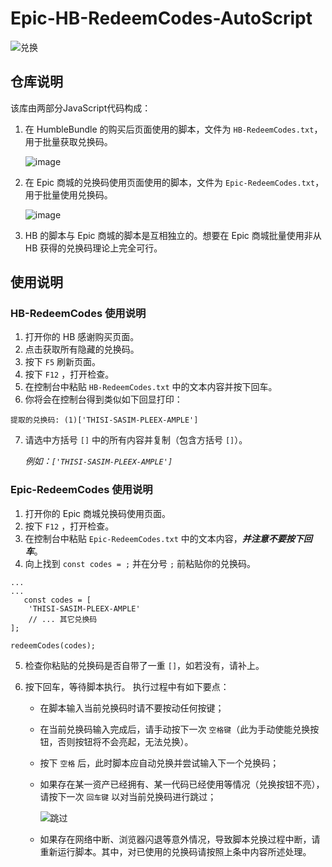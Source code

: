 # Epic-HB-RedeemCodes-AutoScript

![兑换](https://github.com/user-attachments/assets/008abea9-c011-4dee-8abf-4ef2f24e5ba2)


## 仓库说明
该库由两部分JavaScript代码构成：

1. 在 HumbleBundle 的购买后页面使用的脚本，文件为 `HB-RedeemCodes.txt`，用于批量获取兑换码。

   ![image](https://github.com/user-attachments/assets/04dda569-0ea3-4ab8-a492-e26023076665)


2. 在 Epic 商城的兑换码使用页面使用的脚本，文件为 `Epic-RedeemCodes.txt`，用于批量使用兑换码。

   ![image](https://github.com/user-attachments/assets/cc8a8095-4a43-4b94-8a8c-91387eb0734d)


3. HB 的脚本与 Epic 商城的脚本是互相独立的。想要在 Epic 商城批量使用非从 HB 获得的兑换码理论上完全可行。

## 使用说明

### HB-RedeemCodes 使用说明

1. 打开你的 HB 感谢购买页面。
2. 点击获取所有隐藏的兑换码。
3. 按下 `F5` 刷新页面。
4. 按下 `F12` ，打开检查。
5. 在控制台中粘贴 `HB-RedeemCodes.txt` 中的文本内容并按下回车。
6. 你将会在控制台得到类似如下回显打印：
 ```
提取的兑换码: (1)['THISI-SASIM-PLEEX-AMPLE']
 ```

7. 请选中方括号 `[]` 中的所有内容并复制（包含方括号 `[]`）。

   *例如：`['THISI-SASIM-PLEEX-AMPLE']`*

### Epic-RedeemCodes 使用说明

1. 打开你的 Epic 商城兑换码使用页面。
2. 按下 `F12` ，打开检查。
3. 在控制台中粘贴 `Epic-RedeemCodes.txt` 中的文本内容，*__并注意不要按下回车__*。
4. 向上找到 `const codes = ;` 并在分号 `;` 前粘贴你的兑换码。
```
...
...
   const codes = [
    'THISI-SASIM-PLEEX-AMPLE'
    // ... 其它兑换码
];

redeemCodes(codes);
```

5. 检查你粘贴的兑换码是否自带了一重 `[]`，如若没有，请补上。
6. 按下回车，等待脚本执行。
   执行过程中有如下要点：

   - 在脚本输入当前兑换码时请不要按动任何按键；
   - 在当前兑换码输入完成后，请手动按下一次 `空格键`（此为手动使能兑换按钮，否则按钮将不会亮起，无法兑换）。
   - 按下 `空格` 后，此时脚本应自动兑换并尝试输入下一个兑换码；
   - 如果存在某一资产已经拥有、某一代码已经使用等情况（兑换按钮不亮），请按下一次 `回车键` 以对当前兑换码进行跳过；
     
     ![跳过](https://github.com/user-attachments/assets/9ee4621d-4473-40ca-aeda-6c9b95795875)

   - 如果存在网络中断、浏览器闪退等意外情况，导致脚本兑换过程中断，请重新运行脚本。其中，对已使用的兑换码请按照上条中内容所述处理。
